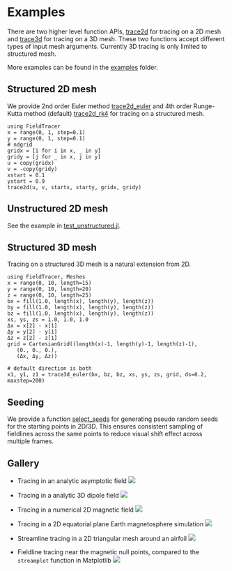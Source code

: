 # Examples

There are two higher level function APIs, [trace2d](https://henry2004y.github.io/FieldTracer.jl/dev/internal/#FieldTracer.trace2d) for tracing on a 2D mesh and [trace3d](https://henry2004y.github.io/FieldTracer.jl/dev/internal/#FieldTracer.trace3d) for tracing on a 3D mesh.
These two functions accept different types of input mesh arguments.
Currently 3D tracing is only limited to structured mesh.

More examples can be found in the [examples](../../src/examples) folder.

## Structured 2D mesh

We provide 2nd order Euler method [trace2d_euler](https://henry2004y.github.io/FieldTracer.jl/dev/internal/#FieldTracer.trace2d_euler) and 4th order Runge-Kutta method (default) [trace2d_rk4](https://henry2004y.github.io/FieldTracer.jl/dev/internal/#FieldTracer.trace2d_rk4) for tracing on a structured mesh.

```
using FieldTracer
x = range(0, 1, step=0.1)
y = range(0, 1, step=0.1)
# ndgrid
gridx = [i for i in x, _ in y]
gridy = [j for _ in x, j in y]
u = copy(gridx)
v = -copy(gridy)
xstart = 0.1
ystart = 0.9
trace2d(u, v, startx, starty, gridx, gridy)
```

## Unstructured 2D mesh

See the example in [test_unstructured.jl](../../test/test_unstructured.jl).

## Structured 3D mesh

Tracing on a structured 3D mesh is a natural extension from 2D.
```
using FieldTracer, Meshes
x = range(0, 10, length=15)
y = range(0, 10, length=20)
z = range(0, 10, length=25)
bx = fill(1.0, length(x), length(y), length(z))
by = fill(1.0, length(x), length(y), length(z))
bz = fill(1.0, length(x), length(y), length(z))
xs, ys, zs = 1.0, 1.0, 1.0
Δx = x[2] - x[1]
Δy = y[2] - y[1]
Δz = z[2] - z[1]
grid = CartesianGrid((length(x)-1, length(y)-1, length(z)-1),
   (0., 0., 0.),
   (Δx, Δy, Δz))

# default direction is both
x1, y1, z1 = trace3d_euler(bx, bz, bz, xs, ys, zs, grid, ds=0.2, maxstep=200)
```

## Seeding

We provide a function [select_seeds](https://henry2004y.github.io/FieldTracer.jl/dev/internal/#FieldTracer.select_seeds) for generating pseudo random seeds for the starting points in 2D/3D.
This ensures consistent sampling of fieldlines across the same points to reduce visual shift effect across multiple frames.

## Gallery

* Tracing in an analytic asymptotic field
![](../figures/trace_asymptote.png)

* Tracing in a analytic 3D dipole field
![](../figures/trace_dipole.png)

* Tracing in a numerical 2D magnetic field
![](../figures/BxBz_y0cut.png)

* Tracing in a 2D equatorial plane Earth magnetosphere simulation
![](../figures/trace_streamline_2Dmagnetosphere.png)

* Streamline tracing in a 2D triangular mesh around an airfoil
![](../figures/trace_streamline_2Dunstructured.png)

* Fieldline tracing near the magnetic null points, compared to the `streamplot` function in Matplotlib
![](../figures/x_o_point.png)